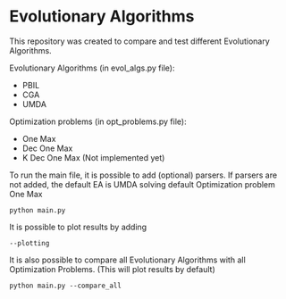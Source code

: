 # Evolutionary Algorithms
This repository was created to compare and test different Evolutionary Algorithms.

Evolutionary Algorithms (in evol_algs.py file):
* PBIL
* CGA
* UMDA

Optimization problems (in opt_problems.py file):
* One Max
* Dec One Max
* K Dec One Max (Not implemented yet)

To run the main file, it is possible to add (optional) parsers.
If parsers are not added, the default EA is UMDA solving default Optimization problem One Max
```
python main.py
```
It is possible to plot results by adding
```
--plotting
```
It is also possible to compare all Evolutionary Algorithms with all Optimization Problems. (This will plot results by default)
```
python main.py --compare_all
```
